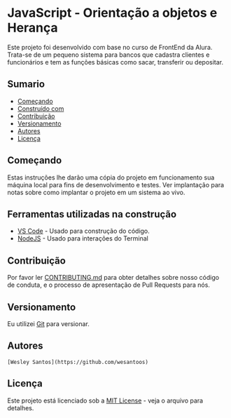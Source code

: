 # JavaScript - Orientação a objetos e Herança 

Este projeto foi desenvolvido com base no curso de FrontEnd da Alura. Trata-se de um pequeno sistema para bancos que cadastra clientes e funcionários e tem as funções básicas como sacar, transferir ou depositar.


## Sumario

  - [Começando](#Começando)
  - [Construído com](#Ferramentas)
  - [Contribuição](#Contribuição)
  - [Versionamento](#Versionamento)
  - [Autores](#Autores)
  - [Licença](#Licença)

## Começando

Estas instruções lhe darão uma cópia do projeto em funcionamento
sua máquina local para fins de desenvolvimento e testes. Ver implantação para notas sobre como implantar o projeto em um sistema ao vivo.

## Ferramentas utilizadas na construção

  - [VS Code](https://code.visualstudio.com/) - Usado para construção do código.
  - [NodeJS](https://nodejs.org/en/) - Usado para interações do Terminal

## Contribuição

Por favor ler [CONTRIBUTING.md](CONTRIBUTING.md) para obter detalhes sobre nosso código de conduta, e o processo de apresentação de Pull Requests para nós.

## Versionamento

Eu utilizei [Git](https://git-scm.com/) para versionar.

## Autores

    [Wesley Santos](https://github.com/wesantoos)

## Licença

Este projeto está licenciado sob a [MIT License](LICENSE.md) - veja o arquivo para detalhes.
